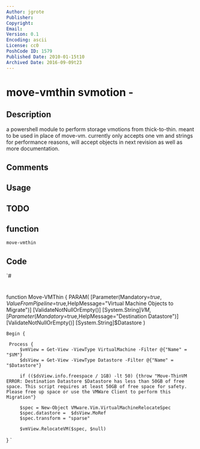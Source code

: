 ```yaml
---
Author: jgrote
Publisher: 
Copyright: 
Email: 
Version: 0.1
Encoding: ascii
License: cc0
PoshCode ID: 1579
Published Date: 2010-01-15t10
Archived Date: 2016-09-09t23
---
```


# move-vmthin svmotion - 

## Description

a powershell module to perform storage vmotions from thick-to-thin. meant to be used in place of move-vm. currently only accepts one vm and strings for performance reasons, will accept objects in next revision as well as more documentation.

## Comments



## Usage



## TODO



## function

`move-vmthin`

## Code

`#
 #
 function Move-VMThin {
     PARAM(
          [Parameter(Mandatory=$true,ValueFromPipeline=$true,HelpMessage="Virtual Machine Objects to Migrate")]
          [ValidateNotNullOrEmpty()]
             [System.String]$VM
         ,[Parameter(Mandatory=$true,HelpMessage="Destination Datastore")]
          [ValidateNotNullOrEmpty()]
             [System.String]$Datastore
     )
     
 	Begin {
     
     Process {        
         $vmView = Get-View -ViewType VirtualMachine -Filter @{"Name" = "$VM"}
         $dsView = Get-View -ViewType Datastore -Filter @{"Name" = "$Datastore"}
         
         if (($dsView.info.freespace / 1GB) -lt 50) {throw "Move-ThinVM ERROR: Destination Datastore $Datastore has less than 50GB of free space. This script requires at least 50GB of free space for safety. Please free up space or use the VMWare Client to perform this Migration"}
 
         $spec = New-Object VMware.Vim.VirtualMachineRelocateSpec
         $spec.datastore =  $dsView.MoRef
         $spec.transform = "sparse"
         
         $vmView.RelocateVM($spec, $null)
 }
`

